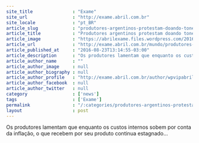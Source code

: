 ```yaml
---
site_title               : "Exame"
site_url                 : "http://exame.abril.com.br"
site_locale              : "pt_BR"
article_slug             : "produtores-argentinos-protestam-doando-toneladas-de-frutas"
article_title            : "Produtores argentinos protestam doando toneladas de frutas"
article_image            : "https://abrilexame.files.wordpress.com/2016/09/size_960_16_9_argen.jpg?quality=70&strip=all&w=960"
article_url              : "http://exame.abril.com.br/mundo/produtores-argentinos-protestam-doando-toneladas-de-frutas/"
article_published_at     : "2016-08-23T13:14:55-03:00"
article_description      : "Os produtores lamentam que enquanto os custos internos sobem por conta da inflação, o que recebem por seu produto continua estagnado..."
article_author_name      : ""
article_author_image     : null
article_author_biography : null
article_author_profile   : "http://exame.abril.com.br/author/wpvipabril/"
article_author_facebook  : null
article_author_twitter   : null
category                 : ['news']
tags                     : ['Exame']
permalink                : "/:categories/produtores-argentinos-protestam-doando-toneladas-de-frutas/"
layout                   : post
---
```


Os produtores lamentam que enquanto os custos internos sobem por conta da inflação, o que recebem por seu produto continua estagnado...
